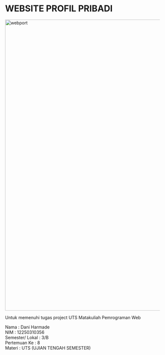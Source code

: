 # WEBSITE PROFIL PRIBADI

<img width="947" alt="webport" src="https://github.com/daniharmade/uts-pweb/assets/128836963/d66340af-7da6-499c-9e96-caf855f8b41a">

Untuk memenuhi tugas project UTS Matakuliah Pemrograman Web

Nama              : Dani Harmade\
NIM               : 12250310356\
Semester/ Lokal   : 3/B\
Pertemuan Ke      : 8\
Materi            : UTS (UJIAN TENGAH SEMESTER)



